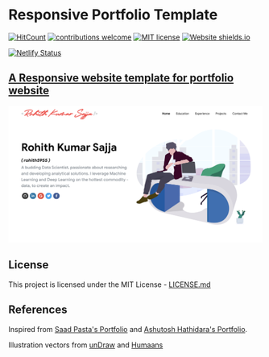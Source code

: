 # Responsive Portfolio Template

[![HitCount](http://hits.dwyl.com/rohith5955/reactPortfolio.svg)]((http://hits.dwyl.com/rohith5955/reactPortfolio))
[![contributions welcome](https://img.shields.io/badge/contributions-welcome-brightgreen.svg?style=flat)](https://github.com/dwyl/esta/issues)
[![MIT license](https://img.shields.io/badge/License-MIT-blue.svg)](https://lbesson.mit-license.org/)
[![Website shields.io](https://img.shields.io/website-up-down-green-red/http/shields.io.svg)](http://shields.io/)
<!-- [![Github All Releases](https://img.shields.io/github/downloads/rohith5955/reactPortfolio/blob/master/total.svg)]() -->
<a href="https://app.netlify.com/sites/eager-lovelace-efac37/overview" target="_blank">
    <img src="https://api.netlify.com/api/v1/badges/1963b488-7b78-48c9-9e2d-6fb5e47ab3af/deploy-status" alt="Netlify Status" />









## A Responsive website template for portfolio website


<p align="center"> 
  <kbd>
  	<a href="https://rohithsajja.me" target="_blank">
		<img src="images/front.PNG"></img>
	</a>
  </kbd>
</p>





## License 

This project is licensed under the MIT License - [LICENSE.md](./LICENSE) 


## References  

Inspired from [Saad Pasta's Portfolio](https://github.com/saadpasta/developerFolio) and [Ashutosh Hathidara's Portfolio](https://github.com/ashutosh1919/masterPortfolio).

Illustration vectors from [unDraw](undraw.co) and [Humaans](https://www.humaaans.com/) 
